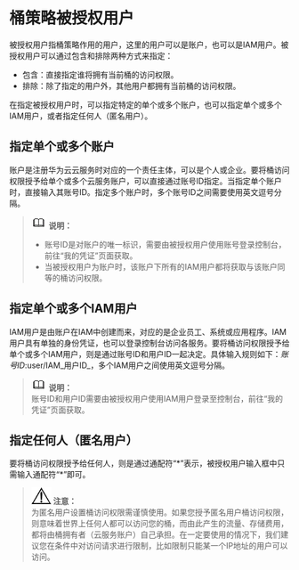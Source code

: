 # 桶策略被授权用户<a name="obs_03_0049"></a>

被授权用户指桶策略作用的用户，这里的用户可以是账户，也可以是IAM用户。被授权用户可以通过包含和排除两种方式来指定：

-   包含：直接指定谁将拥有当前桶的访问权限。
-   排除：除了指定的用户外，其他用户都拥有当前桶的访问权限。

在指定被授权用户时，可以指定特定的单个或多个账户，也可以指定单个或多个IAM用户，或者指定任何人（匿名用户）。

## 指定单个或多个账户<a name="section1330353711717"></a>

账户是注册华为云云服务时对应的一个责任主体，可以是个人或企业。要将桶访问权限授予给单个或多个云服务账户，可以直接通过账号ID指定。当指定单个账户时，直接输入其账号ID。指定多个账户时，多个账号ID之间需要使用英文逗号分隔。

>![](public_sys-resources/icon-note.gif) **说明：**   
>-   账号ID是对账户的唯一标识，需要由被授权用户使用账号登录控制台，前往“我的凭证”页面获取。  
>-   当被授权用户为账户时，该账户下所有的IAM用户都将获取与该账户同等的桶访问权限。  

## 指定单个或多个IAM用户<a name="section1599572172"></a>

IAM用户是由账户在IAM中创建而来，对应的是企业员工、系统或应用程序。IAM用户具有单独的身份凭证，也可以登录控制台访问各服务。要将桶访问权限授予给单个或多个IAM用户，则是通过账号ID和用户ID一起决定。具体输入规则如下：_账号ID_:user/IAM_用户ID_，多个IAM用户之间使用英文逗号分隔。

>![](public_sys-resources/icon-note.gif) **说明：**   
>账号ID和用户ID需要由被授权用户使用IAM用户登录至控制台，前往“我的凭证”页面获取。  

## 指定任何人（匿名用户）<a name="section1215841419181"></a>

要将桶访问权限授予给任何人，则是通过通配符“\*”表示，被授权用户输入框中只需输入通配符“\*”即可。

>![](public_sys-resources/icon-notice.gif) **注意：**   
>为匿名用户设置桶访问权限需谨慎使用。如果您授予匿名用户桶访问权限，则意味着世界上任何人都可以访问您的桶，而由此产生的流量、存储费用，都将由桶拥有者（云服务账户）自己承担。在一定要使用的情况下，我们建议您在条件中对访问请求进行限制，比如限制只能某一个IP地址的用户可以访问。  

